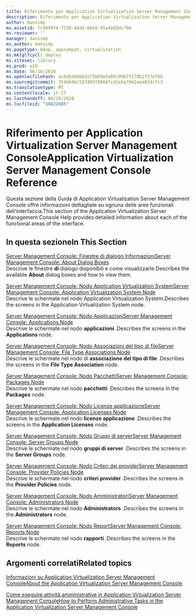 ```yaml
---
title: Riferimento per Application Virtualization Server Management Console
description: Riferimento per Application Virtualization Server Management Console
author: dansimp
ms.assetid: 7c9890f4-7230-44dd-bbe8-95a4b65dc796
ms.reviewer: ''
manager: dansimp
ms.author: dansimp
ms.pagetype: mdop, appcompat, virtualization
ms.mktglfcycl: deploy
ms.sitesec: library
ms.prod: w10
ms.date: 06/16/2016
ms.openlocfilehash: ac0db466bbd275b89e5e09c9967f178b2f57ef8b
ms.sourcegitcommit: 354664bc527d93f80687cd2eba70d1eea024c7c3
ms.translationtype: MT
ms.contentlocale: it-IT
ms.lasthandoff: 06/26/2020
ms.locfileid: "10822085"
---
```

# <span data-ttu-id="326cd-103">Riferimento per Application Virtualization Server Management Console</span><span class="sxs-lookup"><span data-stu-id="326cd-103">Application Virtualization Server Management Console Reference</span></span>


<span data-ttu-id="326cd-104">Questa sezione della Guida di Application Virtualization Server Management Console offre informazioni dettagliate su ognuna delle aree funzionali dell'interfaccia.</span><span class="sxs-lookup"><span data-stu-id="326cd-104">This section of the Application Virtualization Server Management Console Help provides detailed information about each of the functional areas of the interface.</span></span>

## <span data-ttu-id="326cd-105">In questa sezione</span><span class="sxs-lookup"><span data-stu-id="326cd-105">In This Section</span></span>


<a href="" id="server-management-console--about-dialog-boxes"></a>[<span data-ttu-id="326cd-106">Server Management Console: Finestre di dialogo Informazioni</span><span class="sxs-lookup"><span data-stu-id="326cd-106">Server Management Console: About Dialog Boxes</span></span>](server-management-console-about-dialog-boxes.md)  
<span data-ttu-id="326cd-107">Descrive le finestre **di** dialogo disponibili e come visualizzarle.</span><span class="sxs-lookup"><span data-stu-id="326cd-107">Describes the available **About** dialog boxes and how to view them.</span></span>

<a href="" id="server-management-console--application-virtualization-system-node"></a>[<span data-ttu-id="326cd-108">Server Management Console: Nodo Application Virtualization System</span><span class="sxs-lookup"><span data-stu-id="326cd-108">Server Management Console: Application Virtualization System Node</span></span>](server-management-console-application-virtualization-system-node.md)  
<span data-ttu-id="326cd-109">Descrive le schermate nel nodo Application Virtualization System.</span><span class="sxs-lookup"><span data-stu-id="326cd-109">Describes the screens in the Application Virtualization System node.</span></span>

<a href="" id="server-management-console--applications-node"></a>[<span data-ttu-id="326cd-110">Server Management Console: Nodo Applicazioni</span><span class="sxs-lookup"><span data-stu-id="326cd-110">Server Management Console: Applications Node</span></span>](server-management-console-applications-node.md)  
<span data-ttu-id="326cd-111">Descrive le schermate nel nodo **applicazioni** .</span><span class="sxs-lookup"><span data-stu-id="326cd-111">Describes the screens in the **Applications** node.</span></span>

<a href="" id="server-management-console--file-type-associations-node"></a>[<span data-ttu-id="326cd-112">Server Management Console: Nodo Associazioni del tipo di file</span><span class="sxs-lookup"><span data-stu-id="326cd-112">Server Management Console: File Type Associations Node</span></span>](server-management-console-file-type-associations-node.md)  
<span data-ttu-id="326cd-113">Descrive le schermate nel nodo di **associazione del tipo di file** .</span><span class="sxs-lookup"><span data-stu-id="326cd-113">Describes the screens in the **File Type Association** node.</span></span>

<a href="" id="server-management-console--packages-node"></a>[<span data-ttu-id="326cd-114">Server Management Console: Nodo Pacchetti</span><span class="sxs-lookup"><span data-stu-id="326cd-114">Server Management Console: Packages Node</span></span>](server-management-console-packages-node.md)  
<span data-ttu-id="326cd-115">Descrive le schermate nel nodo **pacchetti** .</span><span class="sxs-lookup"><span data-stu-id="326cd-115">Describes the screens in the **Packages** node.</span></span>

<a href="" id="server-management-console--application-licenses-node"></a>[<span data-ttu-id="326cd-116">Server Management Console: Nodo Licenze applicazione</span><span class="sxs-lookup"><span data-stu-id="326cd-116">Server Management Console: Application Licenses Node</span></span>](server-management-console-application-licenses-node.md)  
<span data-ttu-id="326cd-117">Descrive le schermate nel nodo **licenze applicazione** .</span><span class="sxs-lookup"><span data-stu-id="326cd-117">Describes the screens in the **Application Licenses** node.</span></span>

<a href="" id="server-management-console--server-groups-node"></a>[<span data-ttu-id="326cd-118">Server Management Console: Nodo Gruppi di server</span><span class="sxs-lookup"><span data-stu-id="326cd-118">Server Management Console: Server Groups Node</span></span>](server-management-console-server-groups-node.md)  
<span data-ttu-id="326cd-119">Descrive le schermate nel nodo **gruppi di server** .</span><span class="sxs-lookup"><span data-stu-id="326cd-119">Describes the screens in the **Server Groups** node.</span></span>

<a href="" id="server-management-console--provider-policies-node"></a>[<span data-ttu-id="326cd-120">Server Management Console: Nodo Criteri dei provider</span><span class="sxs-lookup"><span data-stu-id="326cd-120">Server Management Console: Provider Policies Node</span></span>](server-management-console-provider-policies-node.md)  
<span data-ttu-id="326cd-121">Descrive le schermate nel nodo **criteri provider** .</span><span class="sxs-lookup"><span data-stu-id="326cd-121">Describes the screens in the **Provider Policies** node.</span></span>

<a href="" id="server-management-console--administrators-node"></a>[<span data-ttu-id="326cd-122">Server Management Console: Nodo Amministratori</span><span class="sxs-lookup"><span data-stu-id="326cd-122">Server Management Console: Administrators Node</span></span>](server-management-console-administrators-node.md)  
<span data-ttu-id="326cd-123">Descrive le schermate nel nodo **Administrators** .</span><span class="sxs-lookup"><span data-stu-id="326cd-123">Describes the screens in the **Administrators** node.</span></span>

<a href="" id="server-management-console--reports-node"></a>[<span data-ttu-id="326cd-124">Server Management Console: Nodo Report</span><span class="sxs-lookup"><span data-stu-id="326cd-124">Server Management Console: Reports Node</span></span>](server-management-console-reports-node.md)  
<span data-ttu-id="326cd-125">Descrive le schermate nel nodo **rapporti** .</span><span class="sxs-lookup"><span data-stu-id="326cd-125">Describes the screens in the **Reports** node.</span></span>

## <span data-ttu-id="326cd-126">Argomenti correlati</span><span class="sxs-lookup"><span data-stu-id="326cd-126">Related topics</span></span>


[<span data-ttu-id="326cd-127">Informazioni su Application Virtualization Server Management Console</span><span class="sxs-lookup"><span data-stu-id="326cd-127">About the Application Virtualization Server Management Console</span></span>](about-the-application-virtualization-server-management-console.md)

[<span data-ttu-id="326cd-128">Come eseguire attività amministrative in Application Virtualization Server Management Console</span><span class="sxs-lookup"><span data-stu-id="326cd-128">How to Perform Administrative Tasks in the Application Virtualization Server Management Console</span></span>](how-to-perform-administrative-tasks-in-the-application-virtualization-server-management-console.md)

 

 





